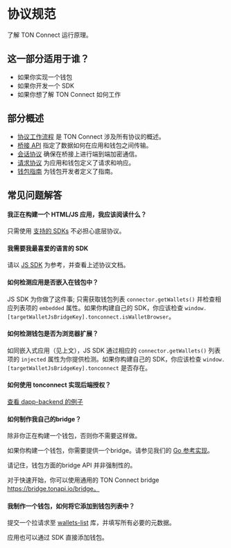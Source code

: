 # 协议规范

了解 TON Connect 运行原理。

## 这一部分适用于谁？

- 如果你实现一个钱包
- 如果你开发一个 SDK
- 如果你想了解 TON Connect 如何工作

## 部分概述

* [协议工作流程](/develop/dapps/ton-connect/protocol/workflow) 是 TON Connect 涉及所有协议的概述。
* [桥接 API](/develop/dapps/ton-connect/protocol/bridge) 指定了数据如何在应用和钱包之间传输。
* [会话协议](/develop/dapps/ton-connect/protocol/session) 确保在桥接上进行端到端加密通信。
* [请求协议](/develop/dapps/ton-connect/protocol/requests-responses) 为应用和钱包定义了请求和响应。
* [钱包指南](/develop/dapps/ton-connect/protocol/wallet-guidelines) 为钱包开发者定义了指南。

## 常见问题解答

#### 我正在构建一个 HTML/JS 应用，我应该阅读什么？

只需使用 [支持的 SDKs](/develop/dapps/ton-connect/developers) 不必担心底层协议。

#### 我需要我最喜爱的语言的 SDK

请以 [JS SDK](/develop/dapps/ton-connect/developers) 为参考，并查看上述协议文档。

#### 如何检测应用是否嵌入在钱包中？

JS SDK 为你做了这件事; 只需获取钱包列表 `connector.getWallets()` 并检查相应列表项的 `embedded` 属性。如果你构建自己的 SDK，你应该检查 `window.[targetWalletJsBridgeKey].tonconnect.isWalletBrowser`。

#### 如何检测钱包是否为浏览器扩展？

如同嵌入式应用（见上文），JS SDK 通过相应的 `connector.getWallets()` 列表项的 `injected` 属性为你提供检测。如果你构建自己的 SDK，你应该检查 `window.[targetWalletJsBridgeKey].tonconnect` 是否存在。

#### 如何使用 tonconnect 实现后端授权？

[查看 dapp-backend 的例子](https://github.com/ton-connect/demo-dapp-backend)

#### 如何制作我自己的bridge？

除非你正在构建一个钱包，否则你不需要这样做。

如果你构建一个钱包，你需要提供一个bridge。请参见我们的 [Go 参考实现](https://github.com/ton-connect/bridge)。

请记住，钱包方面的bridge API 并非强制性的。

对于快速开始，你可以使用通用的 TON Connect bridge https://bridge.tonapi.io/bridge。

#### 我制作一个钱包，如何将它添加到钱包列表中？

提交一个拉请求至 [wallets-list](https://github.com/ton-blockchain/wallets-list) 库，并填写所有必要的元数据。

应用也可以通过 SDK 直接添加钱包。